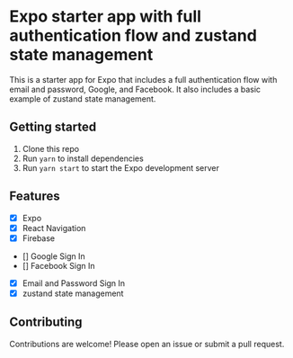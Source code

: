 # Expo starter app with full authentication flow and zustand state management

This is a starter app for Expo that includes a full authentication flow with email and password, Google, and Facebook. It also includes a basic example of zustand state management.

## Getting started

1. Clone this repo
2. Run `yarn` to install dependencies
3. Run `yarn start` to start the Expo development server

## Features

- [x] Expo
- [x] React Navigation
- [x] Firebase
- [] Google Sign In
- [] Facebook Sign In
- [x] Email and Password Sign In
- [x] zustand state management

## Contributing

Contributions are welcome! Please open an issue or submit a pull request.

